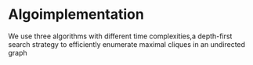 # Algoimplementation
We use three algorithms with different time complexities,a depth-first search strategy to efficiently enumerate maximal cliques in an undirected graph
